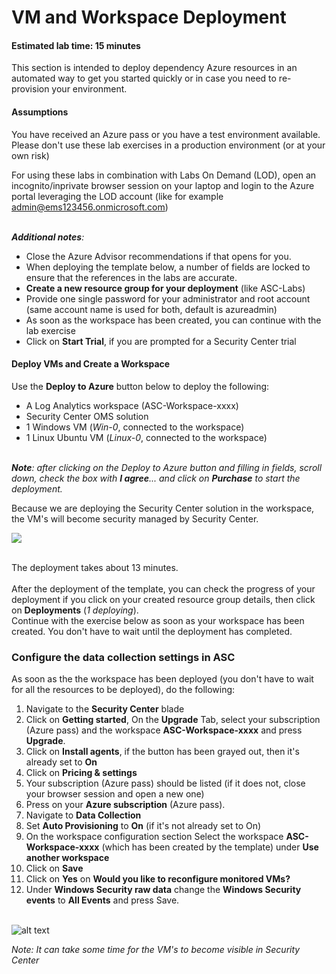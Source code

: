 ﻿# VM and Workspace Deployment
#### Estimated lab time: 15 minutes
This section is intended to deploy dependency Azure resources in an automated way to get you started quickly or in case you need to re-provision your environment.

#### Assumptions
You have received an Azure pass or you have a test environment available. Please don't use these lab exercises in a production environment (or at your own risk) <br>

For using these labs in combination with Labs On Demand (LOD), open an incognito/inprivate browser session on your laptop and login to the Azure portal leveraging the LOD account (like for example admin@ems123456.onmicrosoft.com)<br><br>

***Additional notes**:*
- Close the Azure Advisor recommendations if that opens for you.
- When deploying the template below, a number of fields are locked to ensure that the references in the labs are accurate.<br>
- **Create a new resource group for your deployment** (like ASC-Labs)
- Provide one single password for your administrator and root account (same account name is used for both, default is azureadmin)
- As soon as the workspace has been created, you can continue with the lab exercise
- Click on **Start Trial**, if you are prompted for a Security Center trial

#### Deploy VMs and Create a Workspace
Use the **Deploy to Azure** button below to deploy the following:
- A Log Analytics workspace (ASC-Workspace-xxxx)
- Security Center OMS solution
- 1 Windows VM (*Win-0*, connected to the workspace)
- 1 Linux Ubuntu VM (*Linux-0*, connected to the workspace) <br><br>

***Note**: after clicking on the Deploy to Azure button and filling in fields, scroll down, check the box with **I agree**... and click on **Purchase** to start the deployment.*

Because we are deploying the Security Center solution in the workspace, the VM's will become security managed by Security Center.

<a href="https://portal.azure.com/#create/Microsoft.Template/uri/https%3A%2F%2Fraw.githubusercontent.com%2Fyaniv-shasha%2FAzure-Security-Center-1%2Fmaster%2FLabs%2F01%20-%20VM%20and%20Workspace%20Deployment%2FFiles%2FdeployAscManagedVmsWithLA.json" target="_blank">
    <img src="http://azuredeploy.net/deploybutton.png"/>
</a>
<br><br>

The deployment takes about 13 minutes.<br><br>
After the deployment of the template, you can check the progress of your deployment if you click on your created resource group details, then click on **Deployments** (*1 deploying*). <br>
Continue with the exercise below as soon as your workspace has been created. You don't have to wait until the deployment has completed.

### Configure the data collection settings in ASC
As soon as the the workspace has been deployed (you don't have to wait for all the resources to be deployed), do the following:
1. Navigate to the **Security Center** blade
2. Click on **Getting started**, On the **Upgrade** Tab, select your subscription (Azure pass) and the workspace **ASC-Workspace-xxxx** and press **Upgrade**.
3. Click on **Install agents**, if the button has been grayed out, then it's already set to **On**
4. Click on **Pricing & settings**
5. Your subscription (Azure pass) should be listed (if it does not, close your browser session and open a new one)
6. Press on your **Azure subscription** (Azure pass).
7. Navigate to **Data Collection**
8. Set **Auto Provisioning** to **On** (if it's not already set to On)
9. On the workspace configuration section Select the workspace **ASC-Workspace-xxxx** (which has been created by the template) under **Use another workspace**
10. Click on **Save**
11. Click on **Yes** on **Would you like to reconfigure monitored VMs?**
12. Under **Windows Security raw data** change the **Windows Security events** to **All Events** and press Save.
 <br><br>

![alt text](https://raw.githubusercontent.com/yaniv-shasha/Azure-Security-Center-1/master/Labs/01%20-%20VM%20and%20Workspace%20Deployment/Screenshots/Workspace_config.png
)<br>


*Note: It can take some time for the VM's to become visible in Security Center*


